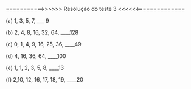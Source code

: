  ===========>>>>>> Resolução do teste 3 <<<<<<==============



(a) 1, 3, 5, 7, ___ 9

(b) 2, 4, 8, 16, 32, 64, ____128

(c) 0, 1, 4, 9, 16, 25, 36, ____49

(d) 4, 16, 36, 64, ____100

(e) 1, 1, 2, 3, 5, 8, ____13

(f) 2,10, 12, 16, 17, 18, 19, ____20